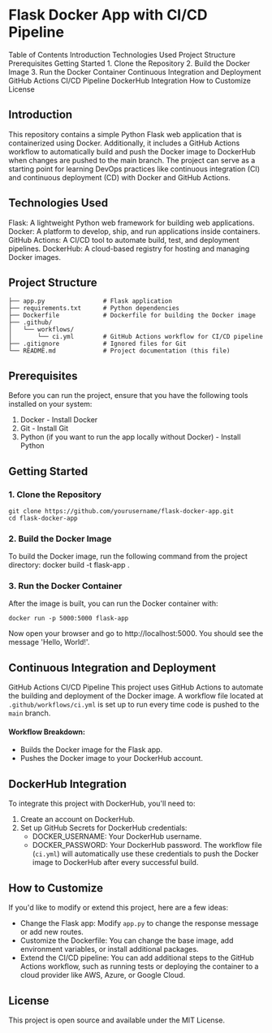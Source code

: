 # Flask Docker App with CI/CD Pipeline


Table of Contents
Introduction
Technologies Used
Project Structure
Prerequisites
Getting Started
    1. Clone the Repository
    2. Build the Docker Image
    3. Run the Docker Container
Continuous Integration and Deployment
    GitHub Actions CI/CD Pipeline
    DockerHub Integration
How to Customize
License

## Introduction
This repository contains a simple Python Flask web application that is containerized using Docker. Additionally, it includes a GitHub Actions workflow to automatically build and push the Docker image to DockerHub when changes are pushed to the main branch.
The project can serve as a starting point for learning DevOps practices like continuous integration (CI) and continuous deployment (CD) with Docker and GitHub Actions.

## Technologies Used
Flask: A lightweight Python web framework for building web applications.
Docker: A platform to develop, ship, and run applications inside containers.
GitHub Actions: A CI/CD tool to automate build, test, and deployment pipelines.
DockerHub: A cloud-based registry for hosting and managing Docker images.

## Project Structure
```.
├── app.py                # Flask application
├── requirements.txt      # Python dependencies
├── Dockerfile            # Dockerfile for building the Docker image
├── .github/
│   └── workflows/
│       └── ci.yml        # GitHub Actions workflow for CI/CD pipeline
├── .gitignore            # Ignored files for Git
└── README.md             # Project documentation (this file)
```

## Prerequisites
Before you can run the project, ensure that you have the following tools installed on your system:
1. Docker - Install Docker
2. Git - Install Git
3. Python (if you want to run the app locally without Docker) - Install Python

## Getting Started
### 1. Clone the Repository
```
git clone https://github.com/yourusername/flask-docker-app.git
cd flask-docker-app
```

### 2. Build the Docker Image
To build the Docker image, run the following command from the project directory:
docker build -t flask-app .

### 3. Run the Docker Container
After the image is built, you can run the Docker container with:
```
docker run -p 5000:5000 flask-app
```
Now open your browser and go to http://localhost:5000. You should see the message 'Hello, World!'.

## Continuous Integration and Deployment
GitHub Actions CI/CD Pipeline
This project uses GitHub Actions to automate the building and deployment of the Docker image. A workflow file located at `.github/workflows/ci.yml` is set up to run every time code is pushed to the `main` branch.
#### Workflow Breakdown:
- Builds the Docker image for the Flask app.
- Pushes the Docker image to your DockerHub account.

## DockerHub Integration
To integrate this project with DockerHub, you'll need to:
1. Create an account on DockerHub.
2. Set up GitHub Secrets for DockerHub credentials:
   - DOCKER_USERNAME: Your DockerHub username.
   - DOCKER_PASSWORD: Your DockerHub password.
The workflow file (`ci.yml`) will automatically use these credentials to push the Docker image to DockerHub after every successful build.

## How to Customize
If you'd like to modify or extend this project, here are a few ideas:
- Change the Flask app: Modify `app.py` to change the response message or add new routes.
- Customize the Dockerfile: You can change the base image, add environment variables, or install additional packages.
- Extend the CI/CD pipeline: You can add additional steps to the GitHub Actions workflow, such as running tests or deploying the container to a cloud provider like AWS, Azure, or Google Cloud.

## License
This project is open source and available under the MIT License.
